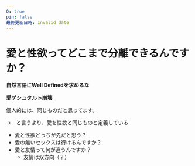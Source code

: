 ```yaml
---
Q: true
pin: false
最終更新日時: Invalid date
---
```

# 愛と性欲ってどこまで分離できるんですか？

**自然言語にWell Definedを求めるな**

**愛ゲシュタルト崩壊**

個人的には、同じものだと思ってます。

→　と言うより、愛を性欲と同じものと定義している

- 愛と性欲どっちが先だと思う？
- 愛の無いセックスは行けるんですか？
- 愛と友情って何が違うんですか？
    - 友情は双方向（？）